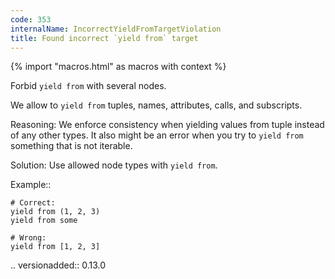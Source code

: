 ```yaml
---
code: 353
internalName: IncorrectYieldFromTargetViolation
title: Found incorrect `yield from` target
---
```


{% import "macros.html" as macros with context %}


Forbid ``yield from`` with several nodes.

We allow to ``yield from`` tuples,
names, attributes, calls, and subscripts.

Reasoning:
    We enforce consistency when yielding values
    from tuple instead of any other types.
    It also might be an error when you try to ``yield from`` something
    that is not iterable.

Solution:
    Use allowed node types with ``yield from``.

Example::

    # Correct:
    yield from (1, 2, 3)
    yield from some

    # Wrong:
    yield from [1, 2, 3]

.. versionadded:: 0.13.0